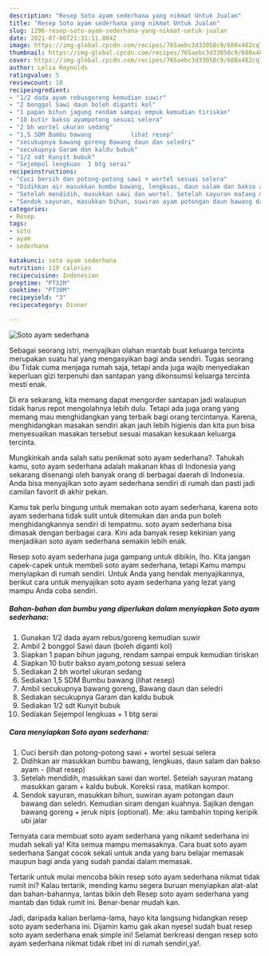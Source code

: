 ```yaml
---
description: "Resep Soto ayam sederhana yang nikmat Untuk Jualan"
title: "Resep Soto ayam sederhana yang nikmat Untuk Jualan"
slug: 1296-resep-soto-ayam-sederhana-yang-nikmat-untuk-jualan
date: 2021-07-06T21:31:11.804Z
image: https://img-global.cpcdn.com/recipes/765aebc3d33058c9/680x482cq70/soto-ayam-sederhana-foto-resep-utama.jpg
thumbnail: https://img-global.cpcdn.com/recipes/765aebc3d33058c9/680x482cq70/soto-ayam-sederhana-foto-resep-utama.jpg
cover: https://img-global.cpcdn.com/recipes/765aebc3d33058c9/680x482cq70/soto-ayam-sederhana-foto-resep-utama.jpg
author: Lelia Reynolds
ratingvalue: 5
reviewcount: 10
recipeingredient:
- "1/2 dada ayam rebusgoreng kemudian suwir"
- "2 bonggol Sawi daun boleh diganti kol"
- "1 papan bihun jagung rendam sampai empuk kemudian tiriskan"
- "10 butir bakso ayampotong sesuai selera"
- "2 bh wortel ukuran sedang"
- "1,5 SDM Bumbu bawang           lihat resep"
- "secukupnya bawang goreng Bawang daun dan seledri"
- "secukupnya Garam dan kaldu bubuk"
- "1/2 sdt Kunyit bubuk"
- "Sejempol lengkuas  1 btg serai"
recipeinstructions:
- "Cuci bersih dan potong-potong sawi + wortel sesuai selera"
- "Didihkan air masukkan bumbu bawang, lengkuas, daun salam dan bakso ayam           (lihat resep)"
- "Setelah mendidih, masukkan sawi dan wortel. Setelah sayuran matang masukkan garam + kaldu bubuk. Koreksi rasa, matikan kompor."
- "Sendok sayuran, masukkan bihun, suwiran ayam potongan daun bawang dan seledri. Kemudian siram dengan kuahnya. Sajikan dengan bawang goreng + jeruk nipis (optional). Me: aku tambahin toping keripik ubi jalar"
categories:
- Resep
tags:
- soto
- ayam
- sederhana

katakunci: soto ayam sederhana 
nutrition: 119 calories
recipecuisine: Indonesian
preptime: "PT32M"
cooktime: "PT30M"
recipeyield: "3"
recipecategory: Dinner

---
```



![Soto ayam sederhana](https://img-global.cpcdn.com/recipes/765aebc3d33058c9/680x482cq70/soto-ayam-sederhana-foto-resep-utama.jpg)

Sebagai seorang istri, menyajikan olahan mantab buat keluarga tercinta merupakan suatu hal yang mengasyikan bagi anda sendiri. Tugas seorang ibu Tidak cuma menjaga rumah saja, tetapi anda juga wajib menyediakan keperluan gizi terpenuhi dan santapan yang dikonsumsi keluarga tercinta mesti enak.

Di era  sekarang, kita memang dapat mengorder santapan jadi walaupun tidak harus repot mengolahnya lebih dulu. Tetapi ada juga orang yang memang mau menghidangkan yang terbaik bagi orang tercintanya. Karena, menghidangkan masakan sendiri akan jauh lebih higienis dan kita pun bisa menyesuaikan masakan tersebut sesuai masakan kesukaan keluarga tercinta. 



Mungkinkah anda salah satu penikmat soto ayam sederhana?. Tahukah kamu, soto ayam sederhana adalah makanan khas di Indonesia yang sekarang disenangi oleh banyak orang di berbagai daerah di Indonesia. Anda bisa menyajikan soto ayam sederhana sendiri di rumah dan pasti jadi camilan favorit di akhir pekan.

Kamu tak perlu bingung untuk memakan soto ayam sederhana, karena soto ayam sederhana tidak sulit untuk ditemukan dan anda pun boleh menghidangkannya sendiri di tempatmu. soto ayam sederhana bisa dimasak dengan berbagai cara. Kini ada banyak resep kekinian yang menjadikan soto ayam sederhana semakin lebih enak.

Resep soto ayam sederhana juga gampang untuk dibikin, lho. Kita jangan capek-capek untuk membeli soto ayam sederhana, tetapi Kamu mampu menyiapkan di rumah sendiri. Untuk Anda yang hendak menyajikannya, berikut cara untuk menyajikan soto ayam sederhana yang lezat yang mampu Anda coba sendiri.

<!--inarticleads1-->

##### Bahan-bahan dan bumbu yang diperlukan dalam menyiapkan Soto ayam sederhana:

1. Gunakan 1/2 dada ayam rebus/goreng kemudian suwir
1. Ambil 2 bonggol Sawi daun (boleh diganti kol)
1. Siapkan 1 papan bihun jagung, rendam sampai empuk kemudian tiriskan
1. Siapkan 10 butir bakso ayam,potong sesuai selera
1. Sediakan 2 bh wortel ukuran sedang
1. Sediakan 1,5 SDM Bumbu bawang           (lihat resep)
1. Ambil secukupnya bawang goreng, Bawang daun dan seledri
1. Sediakan secukupnya Garam dan kaldu bubuk
1. Sediakan 1/2 sdt Kunyit bubuk
1. Sediakan Sejempol lengkuas + 1 btg serai




<!--inarticleads2-->

##### Cara menyiapkan Soto ayam sederhana:

1. Cuci bersih dan potong-potong sawi + wortel sesuai selera
1. Didihkan air masukkan bumbu bawang, lengkuas, daun salam dan bakso ayam -           (lihat resep)
1. Setelah mendidih, masukkan sawi dan wortel. Setelah sayuran matang masukkan garam + kaldu bubuk. Koreksi rasa, matikan kompor.
1. Sendok sayuran, masukkan bihun, suwiran ayam potongan daun bawang dan seledri. Kemudian siram dengan kuahnya. Sajikan dengan bawang goreng + jeruk nipis (optional). Me: aku tambahin toping keripik ubi jalar




Ternyata cara membuat soto ayam sederhana yang nikamt sederhana ini mudah sekali ya! Kita semua mampu memasaknya. Cara buat soto ayam sederhana Sangat cocok sekali untuk anda yang baru belajar memasak maupun bagi anda yang sudah pandai dalam memasak.

Tertarik untuk mulai mencoba bikin resep soto ayam sederhana nikmat tidak rumit ini? Kalau tertarik, mending kamu segera buruan menyiapkan alat-alat dan bahan-bahannya, lantas bikin deh Resep soto ayam sederhana yang mantab dan tidak rumit ini. Benar-benar mudah kan. 

Jadi, daripada kalian berlama-lama, hayo kita langsung hidangkan resep soto ayam sederhana ini. Dijamin kamu gak akan nyesel sudah buat resep soto ayam sederhana enak simple ini! Selamat berkreasi dengan resep soto ayam sederhana nikmat tidak ribet ini di rumah sendiri,ya!.

